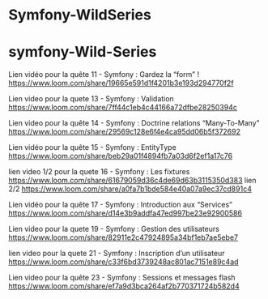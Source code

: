 # Symfony-WildSeries

# symfony-Wild-Series

Lien vidéo pour la quête 11 - Symfony : Gardez la “form” !
https://www.loom.com/share/19665e591d1f4201b3e193d294770f2f

Lien video pour la quete 13 - Symfony : Validation
https://www.loom.com/share/7ff44c1eb4c44166a72dfbe28250394c

Lien video pour la quête 14 - Symfony : Doctrine relations “Many-To-Many”
https://www.loom.com/share/29569c128e6f4e4ca95dd06b5f372692

Lien vidéo pour la quête 15 - Symfony : EntityType
https://www.loom.com/share/beb29a01f4894fb7a03d6f2ef1a17c76

lien video 1/2 pour la quete 16 - Symfony : Les fixtures
https://www.loom.com/share/61679059d36c4de69d63b3115350d383
lien 2/2
https://www.loom.com/share/a0fa7b1bde584e40a07a9ec37cd891c4


Lien vidéo pour la quête 17 - Symfony : Introduction aux “Services”
https://www.loom.com/share/d14e3b9addfa47ed997be23e92900586


Lien video pour la quete 19 - Symfony : Gestion des utilisateurs
https://www.loom.com/share/82911e2c47924895a34bf1eb7ae5ebe7

lien video pour la quete 21 - Symfony : Inscription d’un utilisateur
https://www.loom.com/share/c33f6bd3739248ac801ac7151e89c4ad

Lien video pour la quête 23 - Symfony : Sessions et messages flash
https://www.loom.com/share/ef7a9d3bca264af2b770371724b582d4
